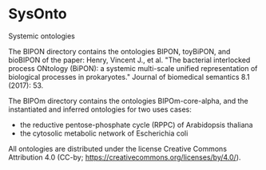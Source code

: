# SysOnto
Systemic ontologies 

The BIPON directory contains the ontologies BIPON, toyBiPON, and bioBIPON of the paper: 
Henry, Vincent J., et al. "The bacterial interlocked process ONtology (BiPON): a systemic multi-scale unified representation of biological processes in prokaryotes." Journal of biomedical semantics 8.1 (2017): 53.

The BIPOm directory contains the ontologies BIPOm-core-alpha, and the instantiated and inferred ontologies for two uses cases: 
- the reductive pentose-phosphate cycle (RPPC) of Arabidopsis thaliana
- the cytosolic metabolic network of Escherichia coli

All ontologies are distributed under the license Creative Commons Attribution 4.0 (CC-by; https://creativecommons.org/licenses/by/4.0/).
